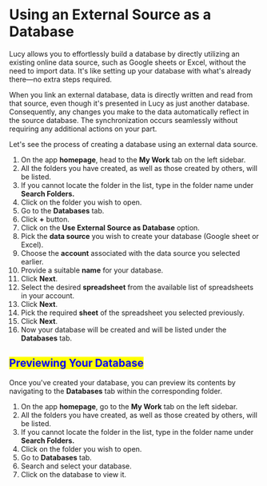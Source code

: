 # Using an External Source as a Database

Lucy allows you to effortlessly build a database by directly utilizing an existing online data source, such as Google sheets or Excel, without the need to import data. It's like setting up your database with what's already there—no extra steps required.

When you link an external database, data is directly written and read from that source, even though it's presented in Lucy as just another database. Consequently, any changes you make to the data automatically reflect in the source database. The synchronization occurs seamlessly without requiring any additional actions on your part.

Let's see the process of creating a database using an external data source.

1. On the app **homepage**, head to the **My Work** tab on the left sidebar.
2. All the folders you have created, as well as those created by others, will be listed.
3. If you cannot locate the folder in the list, type in the folder name under **Search Folders.**
4. Click on the folder you wish to open.
5. Go to the **Databases** tab.
6. Click **+** button.
7. Click on the **Use External Source as Database** option.
8. Pick the **data source** you wish to create your database (Google sheet or Excel).
9. Choose the **account** associated with the data source you selected earlier.
10. Provide a suitable **name** for your database.
11. Click **Next**.
12. Select the desired **spreadsheet** from the available list of spreadsheets in your account.
13. Click **Next**.
14. Pick the required **sheet** of the spreadsheet you selected previously.
15. Click **Next**.
16. Now your database will be created and will be listed under the **Databases** tab.

## <mark style="color:blue;">Previewing Your Database</mark>

Once you've created your database, you can preview its contents by navigating to the **Databases** tab within the corresponding folder.

1. On the app **homepage**, go to the **My Work** tab on the left sidebar.
2. All the folders you have created, as well as those created by others, will be listed.
3. If you cannot locate the folder in the list, type in the folder name under **Search Folders.**
4. Click on the folder you wish to open.
5. Go to **Databases** tab.
6. Search and select your database.
7. Click on the database to view it.
